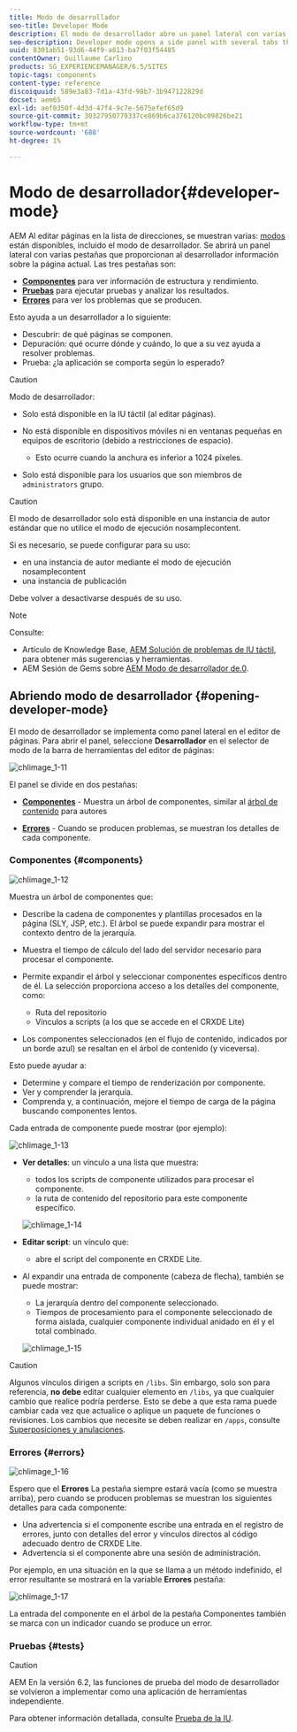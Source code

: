 ```yaml
---
title: Modo de desarrollador
seo-title: Developer Mode
description: El modo de desarrollador abre un panel lateral con varias pestañas que proporcionan al desarrollador información sobre la página actual
seo-description: Developer mode opens a side panel with several tabs that provide a developer with infomation about the current page
uuid: 8301ab51-93d6-44f9-a813-ba7f03f54485
contentOwner: Guillaume Carlino
products: SG_EXPERIENCEMANAGER/6.5/SITES
topic-tags: components
content-type: reference
discoiquuid: 589e3a83-7d1a-43fd-98b7-3b947122829d
docset: aem65
exl-id: aef0350f-4d3d-47f4-9c7e-5675efef65d9
source-git-commit: 30327950779337ce869b6ca376120bc09826be21
workflow-type: tm+mt
source-wordcount: '688'
ht-degree: 1%

---
```


# Modo de desarrollador{#developer-mode}

AEM Al editar páginas en la lista de direcciones, se muestran varias: [modos](/help/sites-authoring/author-environment-tools.md#modestouchoptimizedui) están disponibles, incluido el modo de desarrollador. Se abrirá un panel lateral con varias pestañas que proporcionan al desarrollador información sobre la página actual. Las tres pestañas son:

* **[Componentes](#components)** para ver información de estructura y rendimiento.
* **[Pruebas](#tests)** para ejecutar pruebas y analizar los resultados.
* **[Errores](#errors)** para ver los problemas que se producen.

Esto ayuda a un desarrollador a lo siguiente:

* Descubrir: de qué páginas se componen.
* Depuración: qué ocurre dónde y cuándo, lo que a su vez ayuda a resolver problemas.
* Prueba: ¿la aplicación se comporta según lo esperado?

>[!CAUTION]
>
>Modo de desarrollador:
>
>* Solo está disponible en la IU táctil (al editar páginas).
>* No está disponible en dispositivos móviles ni en ventanas pequeñas en equipos de escritorio (debido a restricciones de espacio).
   >
   >   * Esto ocurre cuando la anchura es inferior a 1024 píxeles.
>* Solo está disponible para los usuarios que son miembros de `administrators` grupo.


>[!CAUTION]
>
>El modo de desarrollador solo está disponible en una instancia de autor estándar que no utilice el modo de ejecución nosamplecontent.
>
>Si es necesario, se puede configurar para su uso:
>
>* en una instancia de autor mediante el modo de ejecución nosamplecontent
>* una instancia de publicación
>
>Debe volver a desactivarse después de su uso.

>[!NOTE]
>
>Consulte:
>
>* Artículo de Knowledge Base, [AEM Solución de problemas de IU táctil](https://helpx.adobe.com/experience-manager/kb/troubleshooting-aem-touchui-issues.html), para obtener más sugerencias y herramientas.
>* AEM Sesión de Gems sobre [AEM Modo de desarrollador de.0](https://experienceleague.adobe.com/docs/experience-manager-gems-events/gems/gems2014/aem-developer-mode.html?lang=en).
>


## Abriendo modo de desarrollador {#opening-developer-mode}

El modo de desarrollador se implementa como panel lateral en el editor de páginas. Para abrir el panel, seleccione **Desarrollador** en el selector de modo de la barra de herramientas del editor de páginas:

![chlimage_1-11](assets/chlimage_1-11.png)

El panel se divide en dos pestañas:

* **[Componentes](/help/sites-developing/developer-mode.md#components)** - Muestra un árbol de componentes, similar al [árbol de contenido](/help/sites-authoring/author-environment-tools.md#content-tree) para autores

* **[Errores](/help/sites-developing/developer-mode.md#errors)** - Cuando se producen problemas, se muestran los detalles de cada componente.

### Componentes {#components}

![chlimage_1-12](assets/chlimage_1-12.png)

Muestra un árbol de componentes que:

* Describe la cadena de componentes y plantillas procesados en la página (SLY, JSP, etc.). El árbol se puede expandir para mostrar el contexto dentro de la jerarquía.
* Muestra el tiempo de cálculo del lado del servidor necesario para procesar el componente.
* Permite expandir el árbol y seleccionar componentes específicos dentro de él. La selección proporciona acceso a los detalles del componente, como:

   * Ruta del repositorio
   * Vínculos a scripts (a los que se accede en el CRXDE Lite)

* Los componentes seleccionados (en el flujo de contenido, indicados por un borde azul) se resaltan en el árbol de contenido (y viceversa).

Esto puede ayudar a:

* Determine y compare el tiempo de renderización por componente.
* Ver y comprender la jerarquía.
* Comprenda y, a continuación, mejore el tiempo de carga de la página buscando componentes lentos.

Cada entrada de componente puede mostrar (por ejemplo):

![chlimage_1-13](assets/chlimage_1-13.png)

* **Ver detalles**: un vínculo a una lista que muestra:

   * todos los scripts de componente utilizados para procesar el componente.
   * la ruta de contenido del repositorio para este componente específico.

   ![chlimage_1-14](assets/chlimage_1-14.png)

* **Editar script**: un vínculo que:

   * abre el script del componente en CRXDE Lite.

* Al expandir una entrada de componente (cabeza de flecha), también se puede mostrar:

   * La jerarquía dentro del componente seleccionado.
   * Tiempos de procesamiento para el componente seleccionado de forma aislada, cualquier componente individual anidado en él y el total combinado.

   ![chlimage_1-15](assets/chlimage_1-15.png)

>[!CAUTION]
>
>Algunos vínculos dirigen a scripts en `/libs`. Sin embargo, solo son para referencia, **no debe** editar cualquier elemento en `/libs`, ya que cualquier cambio que realice podría perderse. Esto se debe a que esta rama puede cambiar cada vez que actualice o aplique un paquete de funciones o revisiones. Los cambios que necesite se deben realizar en `/apps`, consulte [Superposiciones y anulaciones](/help/sites-developing/overlays.md).

### Errores {#errors}

![chlimage_1-16](assets/chlimage_1-16.png)

Espero que el **Errores** La pestaña siempre estará vacía (como se muestra arriba), pero cuando se producen problemas se muestran los siguientes detalles para cada componente:

* Una advertencia si el componente escribe una entrada en el registro de errores, junto con detalles del error y vínculos directos al código adecuado dentro de CRXDE Lite.
* Advertencia si el componente abre una sesión de administración.

Por ejemplo, en una situación en la que se llama a un método indefinido, el error resultante se mostrará en la variable **Errores** pestaña:

![chlimage_1-17](assets/chlimage_1-17.png)

La entrada del componente en el árbol de la pestaña Componentes también se marca con un indicador cuando se produce un error.

### Pruebas {#tests}

>[!CAUTION]
>
>AEM En la versión 6.2, las funciones de prueba del modo de desarrollador se volvieron a implementar como una aplicación de herramientas independiente.
>
>Para obtener información detallada, consulte [Prueba de la IU](/help/sites-developing/hobbes.md).
